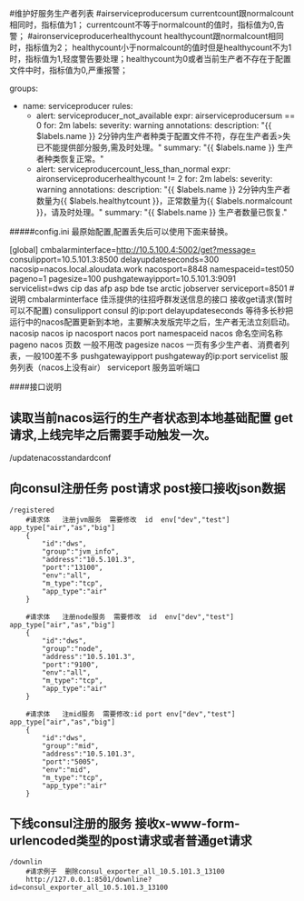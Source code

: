#维护好服务生产者列表
#airserviceproducersum  currentcount跟normalcount相同时，指标值为1； currentcount不等于normalcount的值时，指标值为0,告警；
#aironserviceproducerhealthycount  healthycount跟normalcount相同时，指标值为2； healthycount小于normalcount的值时但是healthycount不为1时，指标值为1,轻度警告要处理；healthycount为0或者当前生产者不存在于配置文件中时，指标值为0,严重报警；

groups:
- name: serviceproducer
  rules:
  - alert: serviceproducer_not_available
    expr: airserviceproducersum == 0
    for: 2m
    labels:
      severity: warning
    annotations:
      description: "{{ $labels.name }} 2分钟内生产者种类于配置文件不符，存在生产者丢>失已不能提供部分服务,需及时处理。"
      summary: "{{ $labels.name }} 生产者种类恢复正常。"
  - alert: serviceproducercount_less_than_normal
    expr: aironserviceproducerhealthycount != 2
    for: 2m
    labels:
      severity: warning
    annotations:
      description: "{{ $labels.name }} 2分钟内生产者数量为{{ $labels.healthytcount }}，正常数量为{{ $labels.normalcount }}，请及时处理。"
      summary: "{{ $labels.name }} 生产者数量已恢复."




#####config.ini 最原始配置,配置丢失后可以使用下面来替换。

[global]
cmbalarminterface=http://10.5.100.4:5002/get?message=
consulipport=10.5.101.3:8500
delayupdateseconds=300
nacosip=nacos.local.aloudata.work
nacosport=8848
namespaceid=test050
pageno=1
pagesize=100
pushgatewayipport=10.5.101.3:9091
servicelist=dws cip das afp asp bde tse arctic jobserver
serviceport=8501
    #说明
        cmbalarminterface   佳泺提供的往招呼群发送信息的接口  接收get请求(暂时可以不配置)
        consulipport        consul 的ip:port
        delayupdateseconds  等待多长秒把运行中的nacos配置更新到本地，主要解决发版完毕之后，生产者无法立刻启动。
        nacosip             nacos ip
        nacosport           nacos port
        namespaceid         nacos 命名空间名称
        pageno              nacos 页数 一般不用改
        pagesize            nacos 一页有多少生产者、消费者列表，一般100差不多
        pushgatewayipport   pushgateway的ip:port
        servicelist         服务列表（nacos上没有air）
        serviceport         服务监听端口



####接口说明
## 读取当前nacos运行的生产者状态到本地基础配置 get请求,上线完毕之后需要手动触发一次。
/updatenacosstandardconf

## 向consul注册任务 post请求 post接口接收json数据
    /registered
        #请求体   注册jvm服务  需要修改  id  env["dev","test"]  app_type["air","as","big"]
        {
            "id":"dws",
            "group":"jvm_info",
            "address":"10.5.101.3",
            "port":"13100",
            "env":"all",
            "m_type":"tcp",
            "app_type":"air"
        }

        #请求体   注册node服务  需要修改  id  env["dev","test"]  app_type["air","as","big"]
        {
            "id":"dws",
            "group":"node",
            "address":"10.5.101.3",
            "port":"9100",
            "env":"all",
            "m_type":"tcp",
            "app_type":"air"
        }

        #请求体   注mid服务  需要修改:id port env["dev","test"]  app_type["air","as","big"]
        {
            "id":"dws",
            "group":"mid",
            "address":"10.5.101.3",
            "port":"5005",
            "env":"mid",
            "m_type":"tcp",
            "app_type":"air"
        }


## 下线consul注册的服务  接收x-www-form-urlencoded类型的post请求或者普通get请求
    /downlin
        #请求例子  删除consul_exporter_all_10.5.101.3_13100
        http://127.0.0.1:8501/downline?id=consul_exporter_all_10.5.101.3_13100


